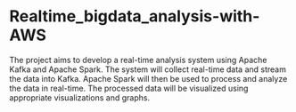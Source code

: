 # Realtime_bigdata_analysis-with-AWS
The project aims to develop a real-time analysis system using Apache Kafka and Apache Spark. The system will collect real-time data and stream the data into Kafka. Apache Spark will then be used to process and analyze the data in real-time. The processed data will be visualized using appropriate visualizations and graphs.
